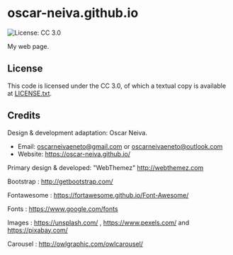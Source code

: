 oscar-neiva.github.io
==========
![License: CC 3.0](https://img.shields.io/badge/license-CC%203.0-blue.svg)

My web page.


License
-------
This code is licensed under the CC 3.0, of which a textual copy is available at [LICENSE.txt](LICENSE.txt).


Credits
-------
Design & development adaptation: Oscar Neiva.
- Email: oscarneivaeneto@gmail.com or oscarneivaeneto@outlook.com
- Website: https://oscar-neiva.github.io/

Primary design & developed: "WebThemez"  http://webthemez.com 

Bootstrap : http://getbootstrap.com/

Fontawesome : https://fortawesome.github.io/Font-Awesome/

Fonts : https://www.google.com/fonts

Images : https://unsplash.com/ , https://www.pexels.com/ and https://pixabay.com/

Carousel : http://owlgraphic.com/owlcarousel/
